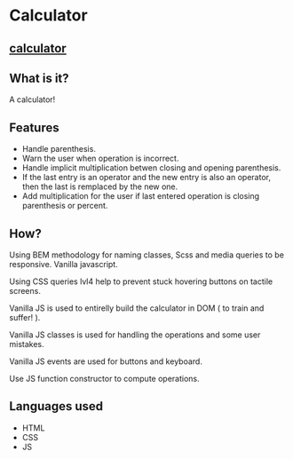 # Calculator

## [calculator](https://rinaldobenaccetta.github.io/calculator/)

## What is it?

A calculator!

## Features

-   Handle parenthesis.
-   Warn the user when operation is incorrect.
-   Handle implicit multiplication betwen closing and opening parenthesis.
-   If the last entry is an operator and the new entry is also an operator, then the last is remplaced by the new one.
-   Add multiplication for the user if last entered operation is closing parenthesis or percent.

## How?

Using BEM methodology for naming classes, Scss and media queries to be responsive. Vanilla javascript.

Using CSS queries lvl4 help to prevent stuck hovering buttons on tactile screens.

Vanilla JS is used to entirelly build the calculator in DOM ( to train and suffer! ).

Vanilla JS classes is used for handling the operations and some user mistakes.

Vanilla JS events are used for buttons and keyboard.

Use JS function constructor to compute operations.

## Languages used

-   HTML
-   CSS
-   JS
